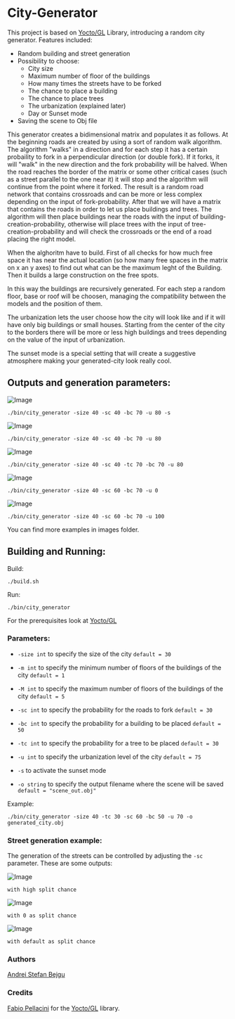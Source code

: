 # City-Generator
This project is based on [Yocto/GL](https://github.com/xelatihy/yocto-gl) Library, introducing a random city generator. Features included:

- Random building and street generation
- Possibility to choose:
    - City size
    - Maximum number of floor of the buildings
    - How many times the streets have to be forked
    - The chance to place a building
    - The chance to place trees
    - The urbanization (explained later)
    - Day or Sunset mode
- Saving the scene to Obj file

This generator creates a bidimensional matrix and populates it as follows. 
At the beginning roads are created by using a sort of random walk algorithm. The algorithm "walks" in a direction and for each step it has a certain probaility to fork in a perpendicular direction (or double fork). If it forks, it will "walk" in the new direction and the fork probability will be halved. When the road reaches the border of the matrix or some other critical cases (such as a street parallel to the one near it) it will stop and the algorithm will continue from the point where it forked. 
The result is a random road network that contains crossroads and can be more or less complex depending on the input of fork-probability. 
After that we will have a matrix that contains the roads in order to let us place buildings and trees. The algorithm will then place buildings near the roads with the input of building-creation-probability, otherwise will place trees with the input of tree-creation-probability and will check the crossroads or the end of a road placing the right model.

When the alghoritm have to build. First of all checks for how much free space it has near the actual location (so how many free spaces in the matrix on x an y axes) to find out what can be the maximum leght of the Building. Then it builds a large construction on the free spots.

In this way the buildings are recursively generated. For each step a random floor, base or roof will be choosen, managing the compatibility between the models and the position of them.

The urbanization lets the user choose how the city will look like and if it will have only big buildings or small houses. Starting from the center of the city to the borders there will be more or less high buildings and trees depending on the value of the input of urbanization.

The sunset mode is a special setting that will create a suggestive atmosphere making your generated-city look really cool.

## Outputs and generation parameters:
![Image](images/example_size_40-sc_40-tc_-bc_70-u_80-sunset.png)
    
`./bin/city_generator -size 40 -sc 40 -bc 70 -u 80 -s`
    
![Image](images/example_size_40-sc_40-tc_-bc_70-u_80.obj.png)
    
`./bin/city_generator -size 40 -sc 40 -bc 70 -u 80 `

![Image](images/example_size_40-sc_40-tc_70-bc_70-u_80.obj.png)
    
`./bin/city_generator -size 40 -sc 40 -tc 70 -bc 70 -u 80 `
    
![Image](images/example_size_40-sc_60-tc_70-bc_70-u_0.obj1024.png)
    
`./bin/city_generator -size 40 -sc 60 -bc 70 -u 0 `

![Image](images/example_size_40-sc_60-tc_70-bc_70-u_100.obj1024.png)
    
`./bin/city_generator -size 40 -sc 60 -bc 70 -u 100 `
    
You can find more examples in images folder.

## Building and Running:

Build:

    ./build.sh

Run:

    ./bin/city_generator
For the prerequisites look at [Yocto/GL](https://github.com/xelatihy/yocto-gl#compilation)
 
### Parameters:

- `-size int` to specify the size of the city `default = 30`

- `-m int` to specify the minimum number of floors of the buildings of the city `default = 1`

- `-M int` to specify the maximum number of floors of the buildings of the city `default = 5`

- `-sc int` to specify the probability for the roads to fork `default = 30`

- `-bc int` to specify the probability for a building to be placed `default = 50`

- `-tc int` to specify the probability for a tree to be placed `default = 30`

- `-u int` to specify the urbanization level of the city `default = 75`

- `-s` to activate the sunset mode

- `-o string` to specify the output filename where the scene will be saved `default = "scene_out.obj"`

Example:

    ./bin/city_generator -size 40 -tc 30 -sc 60 -bc 50 -u 70 -o generated_city.obj

### Street generation example:

The generation of the streets can be controlled by adjusting the `-sc` parameter. These are some outputs:

![Image](images/possible_street_generation.png)

`with high split chance`
    
![Image](images/possible_street_generation_3.png)
    
`with 0 as split chance`
    
![Image](images/possible_street_generation_2.png)
    
`with default as split chance`
    
### Authors

[Andrei Stefan Bejgu](https://github.com/andreim14)
    
### Credits
[Fabio Pellacini](https://github.com/xelatihy) for the [Yocto/GL](https://github.com/xelatihy/yocto-gl) library.

